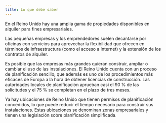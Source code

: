 ```yaml
---
title: Lo que debe saber
---
```


En el Reino Unido hay una amplia gama de propiedades disponibles en alquiler para fines empresariales.

Las pequeñas empresas y los emprendedores suelen decantarse por oficinas con servicios para aprovechar la flexibilidad que ofrecen en términos de infraestructura (como el acceso a Internet) y la extensión de los contratos de alquiler.
 
Es posible que las empresas más grandes quieran construir, ampliar o cambiar el uso de las instalaciones. El Reino Unido cuenta con un proceso de planificación sencillo, que además es uno de los procedimientos más eficaces de Europa a la hora de obtener licencias de construcción. Las autoridades locales de planificación aprueban casi el 90 % de las solicitudes y el 75 % se completan en el plazo de tres meses.

Ya hay ubicaciones de Reino Unido que tienen permisos de planificación concedidos, lo que puede reducir el tiempo necesario para construir sus instalaciones. Estas ubicaciones se denominan zonas empresariales y tienen una legislación sobre planificación simplificada.
